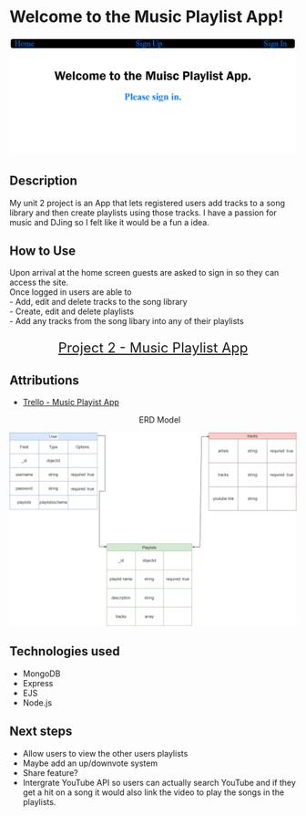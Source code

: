 # Welcome to the Music Playlist App!

<img src="Assets/Images/Unit 2 project guest welcome page.png" alt="welcome page">

## Description

My unit 2 project is an App that lets registered users add tracks to a song library and then create playlists using those tracks. I have a passion for music and DJing so I felt like it would be a fun a idea.

## How to Use

Upon arrival at the home screen guests are asked to sign in so they can access the site.
<br> Once logged in users are able to
<br>- Add, edit and delete tracks to the song library
<br>- Create, edit and delete playlists
<br>- Add any tracks from the song libary into any of their playlists

<p align="center" style="font-size: 24px;">
  <a href="https://unit-2-project-playlist-app-4d7595e04d05.herokuapp.com/" style="color:light blue; text-decoration:underline;">Project 2 - Music Playlist App</a>
</p> 

## Attributions

- <a href="https://trello.com/b/NUjOT7zS/music-playlist-app" style="color:light blue; text-decoration:underline;">Trello - Music Playist App</a>
<br> <p align="center">ERD Model</a><br>
<img src="Assets/Images/Unit 2 Project.jpg" alt="ERD Image">

## Technologies used

- MongoDB
- Express
- EJS
- Node.js

## Next steps

- Allow users to view the other users playlists
- Maybe add an up/downvote system
- Share feature?
- Intergrate YouTube API so users can actually search YouTube and if they get a hit on a song it would also link the video to play the songs in the playlists.